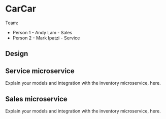 # CarCar

Team:

* Person 1 - Andy Lam - Sales
* Person 2 - Mark Ipatzi - Service

## Design

## Service microservice

Explain your models and integration with the inventory
microservice, here.

## Sales microservice

Explain your models and integration with the inventory
microservice, here.

